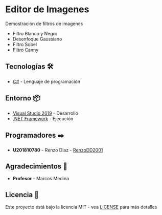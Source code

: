 # Editor de Imagenes

Demostración de filtros de imagenes
* Filtro Blanco y Negro
* Desenfoque Gaussiano
* Filtro Sobel
* Filtro Canny

## Tecnologías 🛠️

* [C#](https://www.microsoft.com/en-us/download/details.aspx?id=7029) - Lenguaje de programación

## Entorno 📦

* [Visual Studio 2019](https://visualstudio.microsoft.com/es/vs/) - Desarrollo
* [.NET Framework](https://dotnet.microsoft.com/download/dotnet-framework) - Ejecución

## Programadores ✒️

* **U201810780** - Renzo Diaz - [RenzoDD2001](https://github.com/RenzoDD2001)

## Agradecimientos 🎁

* **Profesor** - Marcos Medina

## Licencia 📄

Este proyecto está bajo la licencia MIT - vea [LICENSE](LICENSE) para más detalles